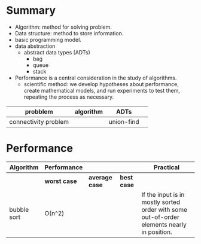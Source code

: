 
# Summary
- Algorithm: method for solving problem.
- Data structure: method to store information.
- basic programming model.
- data abstraction
  - abstract data types (ADTs) 
    - bag
    - queue
    - stack
- Performance is a central consideration in the study of algorithms.
  - scientific method: we develop hypotheses about performance, create mathematical models, and run experiments to test them, repeating the process as necessary.
  
|probblem | algorithm | ADTs |  | 
| ------- | --------- | ---- | --|
|connectivity problem|| union-find |


# Performance


| Algorithm  | Performance |  |  | Practical |
| ------------- | ------------- | ------------- | ------------- |------------- |
|    | **worst case**  | **average case**  | **best case** ||
| bubble sort  | О(n^2)  |   | | If the input is in mostly sorted order with some out-of-order elements nearly in position. |
